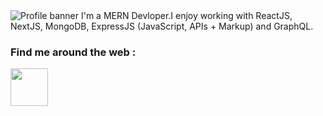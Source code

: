 <img src="https://i.postimg.cc/nF0PYrtr/gh-header-image-cropped.jpg" alt="Profile banner">
I'm a MERN Devloper.I enjoy working with ReactJS, NextJS, MongoDB, ExpressJS (JavaScript, APIs + Markup) and GraphQL.

### Find me around the web :
<a href="https://sujitkhandagale.in"><img src="https://i.postimg.cc/YqK2kbDJ/1667220184logo.png" width="60"></a>
